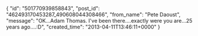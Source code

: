  {
   "id": "501770939858843",
   "post_id": "462493170453287_490608044308466",
   "from_name": "Pete Daoust",
   "message": "OK...Adam Thomas. I've been there....exactly were you are...25 years ago....:D",
   "created_time": "2013-04-11T13:46:11+0000"
 }
